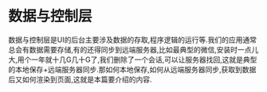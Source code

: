 # 数据与控制层

数据与控制层是UI的后台主要涉及数据的存取,程序逻辑的运行等.我们的应用通常总会有数据需要存储,有的还得同步到远端服务器,比如最典型的微信,安装时一点儿大,用个一年就十几G几十G了,我们删除了一个会话,可以让服务器找回,这就是典型的本地保存+远端服务器同步.那如何本地保存,如何从远端服务器同步,获取到数据后又如何渲染到页面,这就是本篇要介绍的内容.

